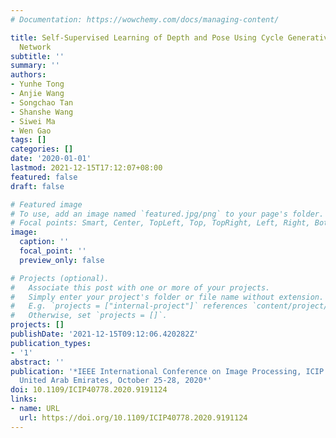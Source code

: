 ```yaml
---
# Documentation: https://wowchemy.com/docs/managing-content/

title: Self-Supervised Learning of Depth and Pose Using Cycle Generative Adversarial
  Network
subtitle: ''
summary: ''
authors:
- Yunhe Tong
- Anjie Wang
- Songchao Tan
- Shanshe Wang
- Siwei Ma
- Wen Gao
tags: []
categories: []
date: '2020-01-01'
lastmod: 2021-12-15T17:12:07+08:00
featured: false
draft: false

# Featured image
# To use, add an image named `featured.jpg/png` to your page's folder.
# Focal points: Smart, Center, TopLeft, Top, TopRight, Left, Right, BottomLeft, Bottom, BottomRight.
image:
  caption: ''
  focal_point: ''
  preview_only: false

# Projects (optional).
#   Associate this post with one or more of your projects.
#   Simply enter your project's folder or file name without extension.
#   E.g. `projects = ["internal-project"]` references `content/project/deep-learning/index.md`.
#   Otherwise, set `projects = []`.
projects: []
publishDate: '2021-12-15T09:12:06.420282Z'
publication_types:
- '1'
abstract: ''
publication: '*IEEE International Conference on Image Processing, ICIP 2020, Abu Dhabi,
  United Arab Emirates, October 25-28, 2020*'
doi: 10.1109/ICIP40778.2020.9191124
links:
- name: URL
  url: https://doi.org/10.1109/ICIP40778.2020.9191124
---
```

